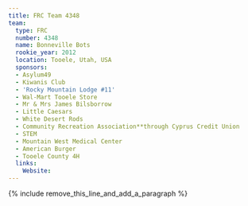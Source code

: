 ```yaml
---
title: FRC Team 4348
team:
  type: FRC
  number: 4348
  name: Bonneville Bots
  rookie_year: 2012
  location: Tooele, Utah, USA
  sponsors:
  - Asylum49
  - Kiwanis Club
  - 'Rocky Mountain Lodge #11'
  - Wal-Mart Tooele Store
  - Mr & Mrs James Bilsborrow
  - Little Caesars
  - White Desert Rods
  - Community Recreation Association**through Cyprus Credit Union
  - STEM
  - Mountain West Medical Center
  - American Burger
  - Tooele County 4H
  links:
    Website:
---
```


{% include remove_this_line_and_add_a_paragraph %}